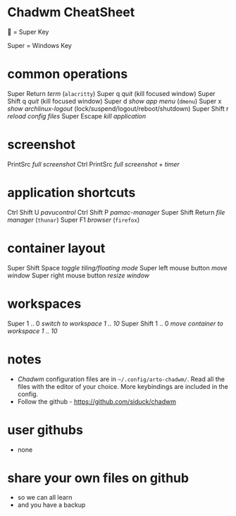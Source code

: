 # Chadwm CheatSheet #

   = Super Key

  Super = Windows Key

# common operations
  Super          Return   *term* (`alacritty`)
  Super          q        *quit* (kill focused window)
  Super   Shift  q        *quit* (kill focused window)
  Super          d        *show app menu* (`dmenu`)
  Super          x        *show archlinux-logout* (lock/suspend/logout/reboot/shutdown)
  Super   Shift  r        *reload config files*
  Super          Escape   *kill application*

# screenshot
  PrintSrc                *full screenshot*
  Ctrl   PrintSrc         *full screenshot + timer*

# application shortcuts
  Ctrl    Shift U         *pavucontrol*
  Ctrl    Shift P         *pamac-manager*
  Super   Shift  Return   *file manager* (`thunar`)
  Super   F1              *browser* (`firefox`)

# container layout
 
  Super   Shift   Space       *toggle tiling/floating mode*
  Super   left mouse button   *move window*
  Super   right mouse button  *resize window*

# workspaces
  Super         1 .. 0    *switch to workspace 1 .. 10*
  Super  Shift  1 .. 0    *move container to workspace 1 .. 10*

# notes
  - *Chadwm* configuration files are in `~/.config/arto-chadwm/`.
    Read all the files with the editor of your choice.
    More keybindings are included in the config.
  - Follow the github - https://github.com/siduck/chadwm

# user githubs
  - none

# share your own files on github 
  - so we can all learn
  - and you have a backup

